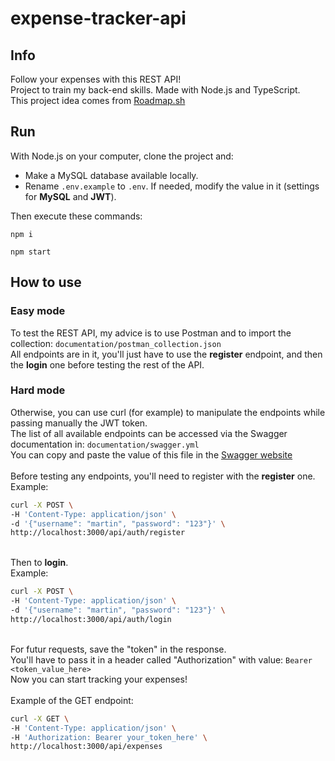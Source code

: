 # expense-tracker-api

## Info
Follow your expenses with this REST API!\
Project to train my back-end skills. Made with Node.js and TypeScript.\
This project idea comes from [Roadmap.sh](https://roadmap.sh/projects/expense-tracker-api)

## Run
With Node.js on your computer, clone the project and:
- Make a MySQL database available locally.
- Rename `.env.example` to `.env`. If needed, modify the value in it (settings for **MySQL** and **JWT**).

Then execute these commands:
```
npm i
```

```
npm start
```

## How to use
### Easy mode
To test the REST API, my advice is to use Postman and to import the collection: `documentation/postman_collection.json`\
All endpoints are in it, you'll just have to use the **register** endpoint, and then the **login** one before testing the rest of the API.

### Hard mode
Otherwise, you can use curl (for example) to manipulate the endpoints while passing manually the JWT token.\
The list of all available endpoints can be accessed via the Swagger documentation in: `documentation/swagger.yml`\
You can copy and paste the value of this file in the [Swagger website](https://editor.swagger.io/)\
\
Before testing any endpoints, you'll need to register with the **register** one.\
Example:
```bash
curl -X POST \
-H 'Content-Type: application/json' \
-d '{"username": "martin", "password": "123"}' \
http://localhost:3000/api/auth/register
```
\
Then to **login**.\
Example:
```bash
curl -X POST \
-H 'Content-Type: application/json' \
-d '{"username": "martin", "password": "123"}' \
http://localhost:3000/api/auth/login
```
\
For futur requests, save the "token" in the response.\
You'll have to pass it in a header called "Authorization" with value: `Bearer <token_value_here>`\
Now you can start tracking your expenses!\
\
Example of the GET endpoint:
```bash
curl -X GET \
-H 'Content-Type: application/json' \
-H 'Authorization: Bearer your_token_here' \
http://localhost:3000/api/expenses
```
